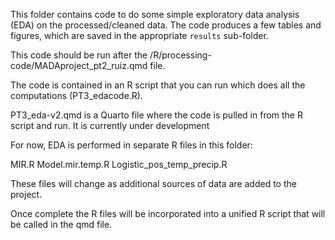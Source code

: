 This folder contains code to do some simple exploratory data analysis (EDA) on the processed/cleaned data.
The code produces a few tables and figures, which are saved in the appropriate `results` sub-folder.

This code should be run after the /R/processing-code/MADAproject_pt2_ruiz.qmd file. 

The code is contained in an R script that you can run which does all the computations (PT3_edacode.R). 

PT3_eda-v2.qmd is a Quarto file where the code is pulled in from the R script and run. It is currently under development

For now, EDA is performed in separate R files in this folder:

MIR.R
Model.mir.temp.R
Logistic_pos_temp_precip.R

These files will change as additional sources of data are added to the project.

Once complete the R files will be incorporated into a unified R script that will be called in the qmd file.

